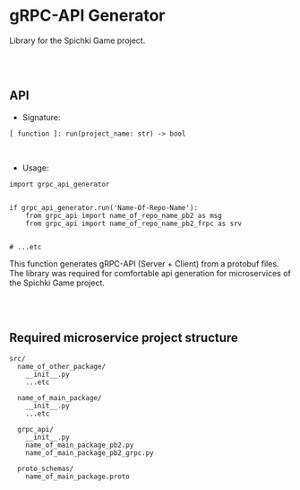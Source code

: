 # gRPC-API Generator

Library for the Spichki Game project.

<br>
<br>

## API

* Signature:
```
[ function ]: run(project_name: str) -> bool
```

<br>

* Usage:
```
import grpc_api_generator


if grpc_api_generator.run('Name-Of-Repo-Name'):
	from grpc_api import name_of_repo_name_pb2 as msg
	from grpc_api import name_of_repo_name_pb2_frpc as srv


# ...etc
```

This function generates gRPC-API (Server + Client) from a protobuf files. The library was required for comfortable api generation for microservices of the Spichki Game project.

<br>
<br>

## Required microservice project structure

```
src/
  name_of_other_package/
    __init__.py
	...etc

  name_of_main_package/
	__init__.py
	...etc

  grpc_api/
    __init__.py
	name_of_main_package_pb2.py
	name_of_main_package_pb2_grpc.py

  proto_schemas/
    name_of_main_package.proto
```
